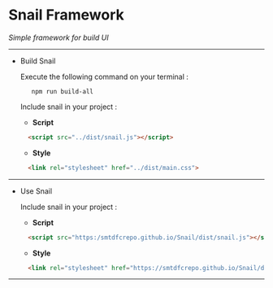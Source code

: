 # Snail Framework
*Simple framework for build UI*
***
- Build Snail

  Execute the following command on your terminal :
  ```
     npm run build-all
  ```
  Include snail in your project :
    
  + **Script**
  ``` html
    <script src="../dist/snail.js"></script>
  ```
    
  + **Style**
  ``` html
    <link rel="stylesheet" href="../dist/main.css">
  ```
  
***
- Use Snail

  Include snail in your project :
  
  + **Script**
  ``` html
    <script src="https:/smtdfcrepo.github.io/Snail/dist/snail.js"></script>
  ```

  + **Style**
  ``` html
    <link rel="stylesheet" href="https://smtdfcrepo.github.io/Snail/dist/main.css">
  ```
 
*** 

